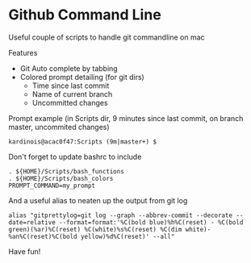 Github Command Line
===================

Useful couple of scripts to handle git commandline on mac

Features
* Git Auto complete by tabbing
* Colored prompt detailing (for git dirs)
  * Time since last commit
  * Name of current branch
  * Uncommitted changes

Prompt example (in Scripts dir, 9 minutes since last commit, on branch master, uncommited changes)
```
kardinois@acac0f47:Scripts (9m|master+) $ 
```


Don't forget to update bashrc to include
```
. ${HOME}/Scripts/bash_functions
. ${HOME}/Scripts/bash_colors
PROMPT_COMMAND=my_prompt                           
```

And a useful alias to neaten up the output from git log
```
alias "gitprettylog=git log --graph --abbrev-commit --decorate --date=relative --format=format:'%C(bold blue)%h%C(reset) - %C(bold green)(%ar)%C(reset) %C(white)%s%C(reset) %C(dim white)- %an%C(reset)%C(bold yellow)%d%C(reset)' --all"
```

Have fun!
